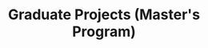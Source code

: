 ---
title: Graduate Projects (Master's Program)
order: 2
img: /assets/img/FRAFWT.jpg
publications:
  - date: 2015-02-19
    title: "Face recognition using adaptive filter wavelet transform based feature extraction"
    authors: "Nitin J. Sanket, Vyshak A. V., K. Manikantan, S. Ramachanran"
    venue: "In Proceedings of IEEE International Conference on Science Engineering and Management Research (ICSEMR), 2014"
    links:
        preprint: //ieeexplore.ieee.org/abstract/document/7043555/

  - date: 2014-03-20
    title: "Recursive Binary Particle Swarm Optimization based Face Localization"
    authors: "Nitin J. Sanket, K. Manikantan, S. Ramachanran"
    venue: "In Proceedings of IEEE National Conference on Computer Vision, Pattern Recognition, Image Processing and Graphics (NCVPRIPG), 2013"
    links:
      preprint: //ieeexplore.ieee.org/abstract/document/6776227/
---